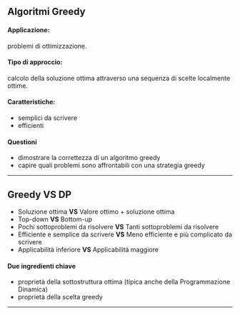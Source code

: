 ## Algoritmi Greedy

#### Applicazione: 
problemi di ottimizzazione.

#### Tipo di approccio: 
calcolo della soluzione ottima attraverso una sequenza di scelte localmente ottime.

#### Caratteristiche: 
- semplici da scrivere  
- efficienti 

#### Questioni 
- dimostrare la correttezza di un algoritmo greedy 
- capire quali problemi sono affrontabili con una strategia greedy

---
## Greedy VS DP

- Soluzione ottima **VS** Valore ottimo + soluzione ottima 
- Top-down **VS** Bottom-up 
- Pochi sottoproblemi da risolvere **VS** Tanti sottoproblemi da risolvere 
- Efficiente e semplice da scrivere **VS** Meno efficiente e più complicato da scrivere 
- Applicabilità inferiore **VS** Applicabilità maggiore

#### Due ingredienti chiave
- proprietà della sottostruttura ottima (tipica anche della Programmazione Dinamica)
- proprietà della scelta greedy

---
